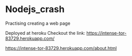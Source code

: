# Nodejs_crash
Practising creating a web page

Deployed at heroku
Checkout the link: https://intense-tor-83729.herokuapp.com/

https://intense-tor-83729.herokuapp.com/about.html
